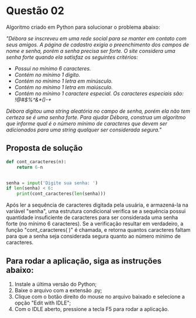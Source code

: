 <h1>Questão 02</h1>

Algoritmo criado em Python para solucionar o problema abaixo:

<i>"Débora se inscreveu em uma rede social para se manter em contato com seus amigos. A página de cadastro exigia o preenchimento dos campos de nome e senha, porém a senha precisa ser forte. O site considera uma senha forte quando ela satisfaz os seguintes critérios:

<ul>
    <li>Possui no mínimo 6 caracteres.</li>
    <li>Contém no mínimo 1 digito.</li>
    <li>Contém no mínimo 1 letra em minúsculo.</li>
    <li>Contém no mínimo 1 letra em maiúsculo.</li>
    <li>Contém no mínimo 1 caractere especial. Os caracteres especiais são: !@#$%^&*()-+</li>
</ul>

Débora digitou uma string aleatória no campo de senha, porém ela não tem certeza se é uma senha forte. Para ajudar Débora, construa um algoritmo que informe qual é o número mínimo de caracteres que devem ser adicionados para uma string qualquer ser considerada segura."</i>


<h2>Proposta de solução</h2>

```Python
def cont_caracteres(n):
    return 6-n


senha = input('Digite sua senha: ')
if len(senha) < 6:
    print(cont_caracteres(len(senha)))
```

Após ler a sequência de caracteres digitada pela usuária, e armazená-la na variável "senha", uma estrutura condicional verifica se a sequência possui quantidade insuficiente de caracteres para ser considerada uma senha forte (no mínimo 6 caracteres). Se a verificação resultar em verdadeiro, a função "cont_caracteres( )" é chamada, e retorna quantos caracteres faltam para que a senha seja considerada segura quanto ao número mínimo de caracteres.


<h2>Para rodar a aplicação, siga as instruções abaixo:</h2>
<ol>
    <li>Instale a última versão do Python;</li>
    <li>Baixe o arquivo com a extensão .py;</li>
    <li>Clique com o botão direito do mouse no arquivo baixado e selecione a opção "Edit with IDLE";</li>
    <li>Com o IDLE aberto, pressione a tecla F5 para rodar a aplicação.</li>
</ol>